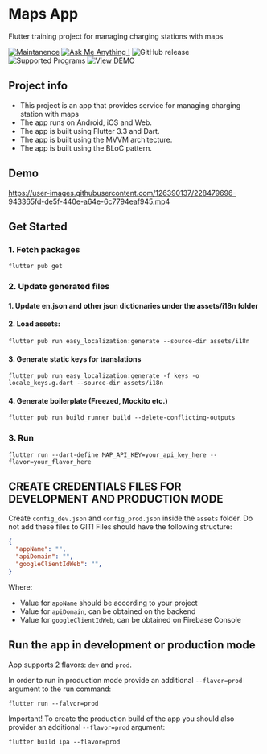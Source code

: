 # Maps App

Flutter training project for managing charging stations with maps

[![Maintanence](https://img.shields.io/badge/Maintenance-yes%3F-blue.svg)]()
[![Ask Me Anything !](https://img.shields.io/badge/Ask%20me-anything-1abc9c.svg)]()
![GitHub release](https://img.shields.io/badge/release-v1.0.0-blue)
![Supported Programs](https://img.shields.io/badge/Platform-Android%20|%20iOS%20|%20Web%20%20-blue.svg?logo=flutter)
[![View DEMO](https://img.shields.io/badge/VIEW-DEMO-lightgreen.svg)](https://maps-app-5d8d8.web.app/)

## Project info 

- This project is an app that provides service for managing charging station with maps
- The app runs on Android, iOS and Web.
- The app is built using Flutter 3.3 and Dart.
- The app is built using the MVVM architecture.
- The app is built using the BLoC pattern.

## Demo


https://user-images.githubusercontent.com/126390137/228479696-943365fd-de5f-440e-a64e-6c7794eaf945.mp4



## Get Started

### 1. Fetch packages

```shell
flutter pub get
```
### 2. Update generated files

#### 1. Update en.json and other json dictionaries under the assets/i18n folder

#### 2. Load assets:

```shell
flutter pub run easy_localization:generate --source-dir assets/i18n
```

#### 3. Generate static keys for translations

```shell
flutter pub run easy_localization:generate -f keys -o locale_keys.g.dart --source-dir assets/i18n
```

#### 4. Generate boilerplate (Freezed, Mockito etc.)

```shell
flutter pub run build_runner build --delete-conflicting-outputs
```
### 3. Run

```shell
flutter run --dart-define MAP_API_KEY=your_api_key_here --flavor=your_flavor_here
```

## CREATE CREDENTIALS FILES FOR DEVELOPMENT AND PRODUCTION MODE

Create `config_dev.json` and `config_prod.json` inside the `assets` folder.
Do not add these files to GIT!
Files should have the following structure:

```json
{
  "appName": "",
  "apiDomain": "",
  "googleClientIdWeb": "",
}
```
Where:
- Value for `appName` should be according to your project
- Value for `apiDomain`, can be obtained on the backend
- Value for `googleClientIdWeb`, can be obtained on Firebase Console

## Run the app in development or production mode


App supports 2 flavors: `dev` and `prod`.


In order to run in production mode provide an additional `--flavor=prod` argument to the run
command:

```shell
flutter run --falvor=prod
```

Important! To create the production build of the app you should also provider an
additional `--flavor=prod` argument:

```shell
flutter build ipa --flavor=prod
```

